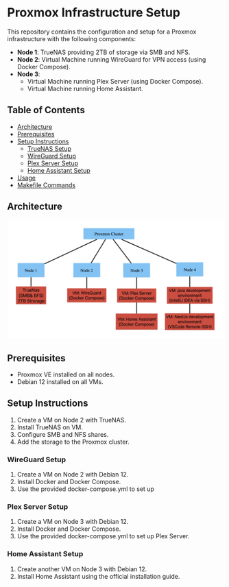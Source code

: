 # Proxmox Infrastructure Setup

This repository contains the configuration and setup for a Proxmox infrastructure with the following components:

- **Node 1**: TrueNAS providing 2TB of storage via SMB and NFS.
- **Node 2**: Virtual Machine running WireGuard for VPN access (using Docker Compose).
- **Node 3**:
  - Virtual Machine running Plex Server (using Docker Compose).
  - Virtual Machine running Home Assistant.

## Table of Contents

- [Architecture](#architecture)
- [Prerequisites](#prerequisites)
- [Setup Instructions](#setup-instructions)
  - [TrueNAS Setup](#truenas-setup)
  - [WireGuard Setup](#wireguard-setup)
  - [Plex Server Setup](#plex-server-setup)
  - [Home Assistant Setup](#home-assistant-setup)
- [Usage](#usage)
- [Makefile Commands](#makefile-commands)

## Architecture

![Proxmox-Cluster-Architecture](/assets/Proxmox_Cluster.jpg)

## Prerequisites

- Proxmox VE installed on all nodes.
- Debian 12 installed on all VMs.

## Setup Instructions

1. Create a VM on Node 2 with TrueNAS.
2. Install TrueNAS on VM.
3. Configure SMB and NFS shares.
4. Add the storage to the Proxmox cluster.

### WireGuard Setup

1. Create a VM on Node 2 with Debian 12.
2. Install Docker and Docker Compose.
3. Use the provided docker-compose.yml to set up

### Plex Server Setup

1. Create a VM on Node 3 with Debian 12.
2. Install Docker and Docker Compose.
3. Use the provided docker-compose.yml to set up Plex Server.

### Home Assistant Setup

1.  Create another VM on Node 3 with Debian 12.
2.  Install Home Assistant using the official installation guide.
